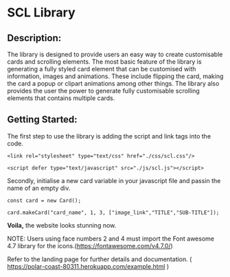 # SCL Library

## Description:
The library is designed to provide users an easy way to create customisable cards and scrolling
elements. The most basic feature of the library is generating a fully styled card element that can be customised with information, images and animations.
These include flipping the card, making the card a popup or clipart animations among other things.
The library also provides the user the power to generate fully customisable scrolling elements that
contains multiple cards.

## Getting Started:
The first step to use the library is adding the script and link tags into the code.

```
<link rel="stylesheet" type="text/css" href="./css/scl.css"/>

<script defer type="text/javascript" src="./js/scl.js"></script>
```

Secondly, initialise a new card variable in your javascript file and passin the name of an empty div.

```
const card = new Card();

card.makeCard("card_name", 1, 3, ["image_link","TITLE","SUB-TITLE"]);
```

**Voila,** the website looks stunning now. 

NOTE: Users using face numbers 2 and 4 must import the Font awesome 4.7 library for the icons.(https://fontawesome.com/v4.7.0/)

Refer to the landing page for further details and documentation. ( https://polar-coast-80311.herokuapp.com/example.html
)
